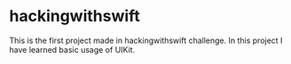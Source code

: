 # hackingwithswift

This is the first project made in hackingwithswift challenge. 
In this project I have learned basic usage of UIKit.
